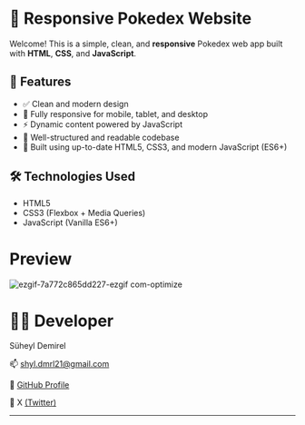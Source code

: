 # 📱 Responsive Pokedex Website

Welcome! This is a simple, clean, and **responsive** Pokedex web app built with **HTML**, **CSS**, and **JavaScript**.

## 🚀 Features

- ✅ Clean and modern design  
- 📱 Fully responsive for mobile, tablet, and desktop  
- ⚡ Dynamic content powered by JavaScript  
- 🧼 Well-structured and readable codebase  
- 🧩 Built using up-to-date HTML5, CSS3, and modern JavaScript (ES6+)

## 🛠️ Technologies Used

- HTML5  
- CSS3 (Flexbox + Media Queries)  
- JavaScript (Vanilla ES6+)


# Preview

![ezgif-7a772c865dd227-ezgif com-optimize](https://github.com/user-attachments/assets/67bcbf99-a442-46e7-8e3d-d49883277a82)

# 🧑‍💻 Developer

Süheyl Demirel

📫 shyl.dmrl21@gmail.com

🐙 [GitHub Profile](https://github.com/SuheylDemirel05)

🔗 X [(Twitter)](https://x.com/suheyl144)

---

